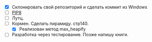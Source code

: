- [x] Склонировать свой репозиторий и сделать коммит из Windows
- [ ] [PIP8](https://www.python.org/dev/peps/pep-0008/)
- [ ] Лутц.
- [ ] Кормен. Сделать пирамиду. стр140.
  - [x] Реализован метод max_heapify
- [ ] Разработка через тестирование. Позже напишу книги.

